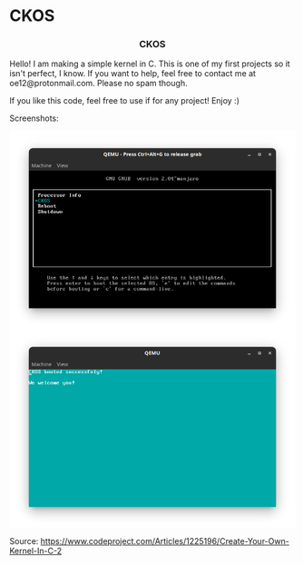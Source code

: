 # CKOS
<h3 align="center">CKOS</h3>
Hello! I am making a simple kernel in C. This is one of my first projects so it isn't perfect, I know.
If you want to help, feel free to contact me at oe12@protonmail.com. Please no spam though.

If you like this code, feel free to use if for any project! Enjoy :)


Screenshots:

<img align="center" src="grub.png" />
<img align="center" src="screenshot_.png" />


Source: https://www.codeproject.com/Articles/1225196/Create-Your-Own-Kernel-In-C-2

